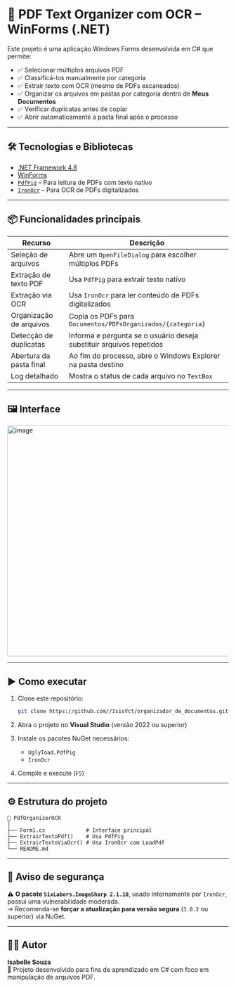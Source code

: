 
# 📄 PDF Text Organizer com OCR – WinForms (.NET)

Este projeto é uma aplicação Windows Forms desenvolvida em C# que permite:

- ✅ Selecionar múltiplos arquivos PDF  
- ✅ Classificá-los manualmente por categoria  
- ✅ Extrair texto com OCR (mesmo de PDFs escaneados)  
- ✅ Organizar os arquivos em pastas por categoria dentro de **Meus Documentos**  
- ✅ Verificar duplicatas antes de copiar  
- ✅ Abrir automaticamente a pasta final após o processo

---

## 🛠️ Tecnologias e Bibliotecas

- [.NET Framework 4.8](https://dotnet.microsoft.com/en-us/download/dotnet-framework/net48)
- [WinForms](https://learn.microsoft.com/dotnet/desktop/winforms/)
- [`PdfPig`](https://github.com/UglyToad/PdfPig) – Para leitura de PDFs com texto nativo
- [`IronOcr`](https://ironsoftware.com/csharp/ocr/) – Para OCR de PDFs digitalizados

---

## 📦 Funcionalidades principais

| Recurso                     | Descrição                                                                 |
|-----------------------------|---------------------------------------------------------------------------|
| Seleção de arquivos         | Abre um `OpenFileDialog` para escolher múltiplos PDFs                    |
| Extração de texto PDF       | Usa `PdfPig` para extrair texto nativo                                   |
| Extração via OCR            | Usa `IronOcr` para ler conteúdo de PDFs digitalizados                    |
| Organização de arquivos     | Copia os PDFs para `Documentos/PDFsOrganizados/{categoria}`             |
| Detecção de duplicatas      | Informa e pergunta se o usuário deseja substituir arquivos repetidos     |
| Abertura da pasta final     | Ao fim do processo, abre o Windows Explorer na pasta destino             |
| Log detalhado               | Mostra o status de cada arquivo no `TextBox`                             |

---

## 🖼️ Interface 

<img width="795" height="525" alt="image" src="https://github.com/user-attachments/assets/71f5ee4d-ccd4-4c35-8e37-b17a7cb320af" />

---

## ▶️ Como executar

1. Clone este repositório:
   ```bash
   git clone https://github.com//IsisVct/organizador_de_documentos.git
   ```

2. Abra o projeto no **Visual Studio** (versão 2022 ou superior)

3. Instale os pacotes NuGet necessários:
   - `UglyToad.PdfPig`
   - `IronOcr`

4. Compile e execute (`F5`)

---

## ⚙️ Estrutura do projeto

```
📁 PdfOrganizerOCR
│
├── Form1.cs             # Interface principal
├── ExtrairTextoPdf()    # Usa PdfPig
├── ExtrairTextoViaOcr() # Usa IronOcr com LoadPdf
└── README.md
```

---

## 🔐 Aviso de segurança

⚠️ **O pacote `SixLabors.ImageSharp 2.1.10`**, usado internamente por `IronOcr`, possui uma vulnerabilidade moderada.  
→ Recomenda-se **forçar a atualização para versão segura** (`3.0.2` ou superior) via NuGet.

---


## 🧑‍💻 Autor

**Isabelle Souza**  
💼 Projeto desenvolvido para fins de aprendizado em C# com foco em manipulação de arquivos PDF.
